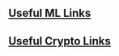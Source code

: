 ## [Useful ML Links](https://github.com/VolodymyrVozniak/useful-links/blob/main/ML_links.md)
## [Useful Crypto Links](https://github.com/VolodymyrVozniak/useful-links/blob/main/crypto_links.md)
